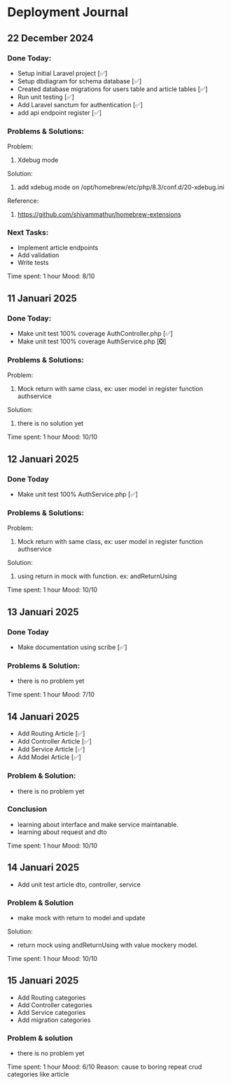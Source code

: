 # Deployment Journal

## 22 December 2024
### Done Today:
- Setup initial Laravel project [✅]
- Setup dbdiagram for schema database [✅]
- Created database migrations for users table and article tables [✅]
- Run unit testing [✅]
- Add Laravel sanctum for authentication [✅]
- add api endpoint register [✅]

### Problems & Solutions:
Problem: 
1. Xdebug mode

Solution:
1. add xdebug.mode on /opt/homebrew/etc/php/8.3/conf.d/20-xdebug.ini

Reference: 
1. https://github.com/shivammathur/homebrew-extensions


### Next Tasks:
- Implement article endpoints
- Add validation
- Write tests

Time spent: 1 hour
Mood: 8/10

## 11 Januari 2025
### Done Today:
- Make unit test 100% coverage AuthController.php [✅]
- Make unit test 100% coverage AuthService.php [❎]

### Problems & Solutions:
Problem:
1. Mock return with same class, ex: user model in register function authservice

Solution:
1. there is no solution yet

Time spent: 1 hour
Mood: 10/10

## 12 Januari 2025
### Done Today
- Make unit test 100% AuthService.php [✅]

### Problems & Solutions:
Problem:
1. Mock return with same class, ex: user model in register function authservice

Solution:
1. using return in mock with function. ex: andReturnUsing

Time spent: 1 hour
Mood: 10/10

## 13 Januari 2025
### Done Today
- Make documentation using scribe [✅]

### Problems & Solution:
- there is no problem yet

Time spent: 1 hour
Mood: 7/10

## 14 Januari 2025
- Add Routing Article [✅]
- Add Controller Article [✅]
- Add Service Article [✅]
- Add Model Article [✅]

### Problem & Solution:
- there is no problem yet

### Conclusion
- learning about interface and make service maintanable. 
- learning about request and dto

Time spent: 1 hour
Mood: 10/10

## 14 Januari 2025
- Add unit test article dto, controller, service

### Problem & Solution
- make mock with return to model and update

Solution:
- return mock using andReturnUsing with value mockery model.

Time spent: 1 hour
Mood: 10/10

## 15 Januari 2025
- Add Routing categories
- Add Controller categories
- Add Service categories
- Add migration categories

### Problem & solution
- there is no problem yet

Time spent: 1 hour
Mood: 6/10
Reason: cause to boring repeat crud categories like article

